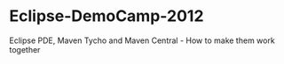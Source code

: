 Eclipse-DemoCamp-2012
=====================

Eclipse PDE, Maven Tycho and Maven Central - How to make them work together